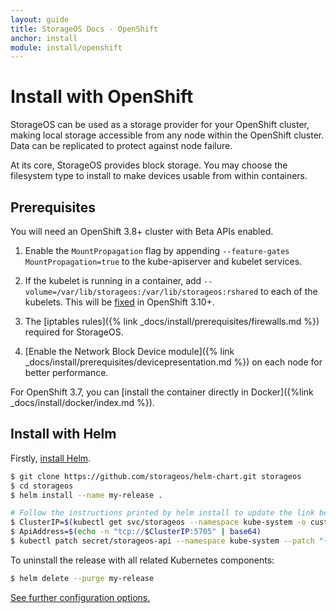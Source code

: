 ```yaml
---
layout: guide
title: StorageOS Docs - OpenShift
anchor: install
module: install/openshift
---
```


# Install with OpenShift

StorageOS can be used as a storage provider for your OpenShift cluster, making
local storage accessible from any node within the OpenShift cluster.  Data can
be replicated to protect against node failure.

At its core, StorageOS provides block storage.  You may choose the filesystem
type to install to make devices usable from within containers.

## Prerequisites

You will need an OpenShift 3.8+ cluster with Beta APIs enabled.

1. Enable the `MountPropagation` flag by appending `--feature-gates
MountPropagation=true` to the kube-apiserver and kubelet services.

1. If the kubelet is running in a container, add `--volume=/var/lib/storageos:/var/lib/storageos:rshared` to each
of the kubelets. This will be [fixed](https://github.com/kubernetes/kubernetes/pull/58816) in OpenShift 3.10+.

1. The [iptables rules]({% link
_docs/install/prerequisites/firewalls.md %}) required for StorageOS.

1. [Enable the Network Block Device module]({% link
_docs/install/prerequisites/devicepresentation.md %}) on each node for better
performance.

For OpenShift 3.7, you can [install the container directly in
Docker]({%link _docs/install/docker/index.md %}).

## Install with Helm

Firstly, [install Helm](https://blog.openshift.com/getting-started-helm-openshift).

```bash
$ git clone https://github.com/storageos/helm-chart.git storageos
$ cd storageos
$ helm install --name my-release .

# Follow the instructions printed by helm install to update the link between Kubernetes and StorageOS.
$ ClusterIP=$(kubectl get svc/storageos --namespace kube-system -o custom-columns=IP:spec.clusterIP --no-headers=true)
$ ApiAddress=$(echo -n "tcp://$ClusterIP:5705" | base64)
$ kubectl patch secret/storageos-api --namespace kube-system --patch "{\"data\":{\"apiAddress\": \"$ApiAddress\"}}"
```

To uninstall the release with all related Kubernetes components:

```bash
$ helm delete --purge my-release
```

[See further configuration options.](https://github.com/storageos/helm-chart#configuration)
